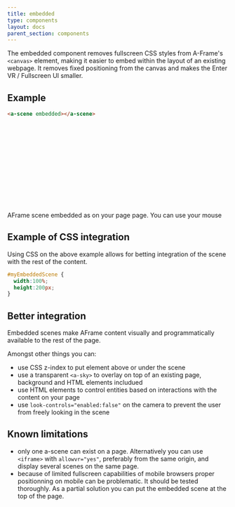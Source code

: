 ```yaml
---
title: embedded
type: components
layout: docs
parent_section: components
---
```


The embedded component removes fullscreen CSS styles from A-Frame's `<canvas>`
element, making it easier to embed within the layout of an existing webpage. It
removes fixed positioning from the canvas and makes the Enter VR / Fullscreen
UI smaller.

## Example

```html
<a-scene embedded></a-scene>
```

<script src="/aframe/dist/aframe-master.min.js"></script>
<div id="myEmbeddedScene">
<a-scene embedded>
  <a-entity position="0 0 3.8"><a-camera></a-camera></a-entity>
  <a-sphere position="0 1.25 -1" radius="1.25" color="#EF2D5E"></a-sphere>
  <a-box position="-1 0.5 1" rotation="0 45 0" width="1" height="1" depth="1"  color="#4CC3D9">
    <a-animation attribute="rotation" dur="10000" fill="forwards" to="0 360 0" repeat="indefinite"></a-animation>
  </a-box>
  <a-cylinder position="1 0.75 1" radius="0.5" height="1.5" color="#FFC65D"></a-cylinder>
  <a-plane rotation="-90 0 0" width="4" height="4" color="#7BC8A4"></a-plane>
</a-scene>
</div>
<style>
#myEmbeddedScene {
  width:100%;
  height:200px;
}
</style>
AFrame scene embedded as on your page page. You can use your mouse 

## Example of CSS integration
Using CSS on the above example allows for betting integration of the scene with the rest of the content.
```css
#myEmbeddedScene {
  width:100%;
  height:200px;
}
```

## Better integration
Embedded scenes make AFrame content visually and programmatically available to the rest of the page.

Amongst other things you can:
* use CSS z-index to put element above or under the scene
* use a transparent `<a-sky>` to overlay on top of an existing page, background and HTML elements includued
* use HTML elements to control entities based on interactions with the content on your page
* use `look-controls="enabled:false"` on the camera to prevent the user from freely looking in the scene


## Known limitations
* only one a-scene can exist on a page. Alternatively you can use `<iframe>` with ```allowvr="yes"```, preferably from the same origin, and display several scenes on the same page.
* because of limited fullscreen capabilities of mobile browsers proper positionning on mobile can be problematic. It should be tested thoroughly. As a partial solution you can put the embedded scene at the top of the page.
